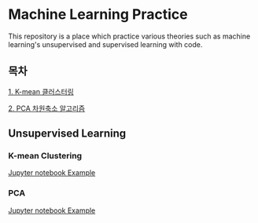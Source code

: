 # Machine Learning Practice
This repository is a place which practice various theories such as machine learning's unsupervised and supervised learning with code.

## 목차

[1. K-mean 클러스터링](#K-mean-Clustering)

[2. PCA 차원축소 알고리즘](#PCA)

## Unsupervised Learning

### K-mean Clustering
[Jupyter notebook Example](K_mean_Clustering.ipynb)
### PCA
[Jupyter notebook Example](PCA_Example.ipynb)
